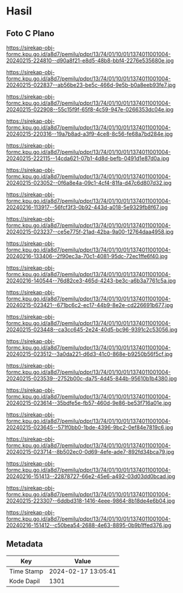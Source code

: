 # Hasil

## Foto C Plano

https://sirekap-obj-formc.kpu.go.id/a8d7/pemilu/pdpr/13/74/01/10/01/1374011001004-20240215-224810--d90a8f21-e8d5-48b8-bbf4-2276e535680e.jpg

https://sirekap-obj-formc.kpu.go.id/a8d7/pemilu/pdpr/13/74/01/10/01/1374011001004-20240215-022837--ab56be23-be5c-466d-9e5b-b0a8eeb93fe7.jpg

https://sirekap-obj-formc.kpu.go.id/a8d7/pemilu/pdpr/13/74/01/10/01/1374011001004-20240215-022908--55c15f9f-65f8-4c59-947e-0266353dc04e.jpg

https://sirekap-obj-formc.kpu.go.id/a8d7/pemilu/pdpr/13/74/01/10/01/1374011001004-20240215-220316--19a7b8ad-a3f9-4ce8-8c56-fe68a7bd284e.jpg

https://sirekap-obj-formc.kpu.go.id/a8d7/pemilu/pdpr/13/74/01/10/01/1374011001004-20240215-222115--14cda621-07b1-4d8d-befb-0491d1e87d0a.jpg

https://sirekap-obj-formc.kpu.go.id/a8d7/pemilu/pdpr/13/74/01/10/01/1374011001004-20240215-023052--0f6a8e4a-09c1-4cf4-81fa-d47c6d807d32.jpg

https://sirekap-obj-formc.kpu.go.id/a8d7/pemilu/pdpr/13/74/01/10/01/1374011001004-20240216-113917--56fcf3f3-0b92-443d-a018-5e9329fb8f67.jpg

https://sirekap-obj-formc.kpu.go.id/a8d7/pemilu/pdpr/13/74/01/10/01/1374011001004-20240215-023237--ce5e775f-21ad-42ba-9a00-12764daa4958.jpg

https://sirekap-obj-formc.kpu.go.id/a8d7/pemilu/pdpr/13/74/01/10/01/1374011001004-20240216-133406--2f90ec3a-70c1-4081-95dc-72ec1ffe6f40.jpg

https://sirekap-obj-formc.kpu.go.id/a8d7/pemilu/pdpr/13/74/01/10/01/1374011001004-20240216-140544--76d82ce3-465d-4243-be3c-a6b3a7761c5a.jpg

https://sirekap-obj-formc.kpu.go.id/a8d7/pemilu/pdpr/13/74/01/10/01/1374011001004-20240215-023421--671bc6c2-ec17-44b9-8e2e-cd226691b677.jpg

https://sirekap-obj-formc.kpu.go.id/a8d7/pemilu/pdpr/13/74/01/10/01/1374011001004-20240215-023448--ca3cc645-2e24-40d5-bc96-9391c2c53056.jpg

https://sirekap-obj-formc.kpu.go.id/a8d7/pemilu/pdpr/13/74/01/10/01/1374011001004-20240215-023512--3a0da221-d6d3-41c0-868e-b9250b56f5cf.jpg

https://sirekap-obj-formc.kpu.go.id/a8d7/pemilu/pdpr/13/74/01/10/01/1374011001004-20240215-023539--2752b00c-da75-4d45-844b-95610b1b4380.jpg

https://sirekap-obj-formc.kpu.go.id/a8d7/pemilu/pdpr/13/74/01/10/01/1374011001004-20240215-023614--35bdfe5e-fb57-460d-9e86-be53f716a01e.jpg

https://sirekap-obj-formc.kpu.go.id/a8d7/pemilu/pdpr/13/74/01/10/01/1374011001004-20240215-023645--571f0bb0-1bde-4396-9bc2-0ef84e7819c6.jpg

https://sirekap-obj-formc.kpu.go.id/a8d7/pemilu/pdpr/13/74/01/10/01/1374011001004-20240215-023714--8b502ec0-0d69-4efe-ade7-892fd34bca79.jpg

https://sirekap-obj-formc.kpu.go.id/a8d7/pemilu/pdpr/13/74/01/10/01/1374011001004-20240216-151413--22878727-66e2-45e6-a492-03d03dd0bcad.jpg

https://sirekap-obj-formc.kpu.go.id/a8d7/pemilu/pdpr/13/74/01/10/01/1374011001004-20240215-223307--6ddbd318-1416-4eee-9864-8b18de4e6b04.jpg

https://sirekap-obj-formc.kpu.go.id/a8d7/pemilu/pdpr/13/74/01/10/01/1374011001004-20240216-151412--c50bea54-2688-4e63-8895-0b9b1ffed376.jpg


## Metadata

| Key        | Value               |
| ---------- | ------------------- |
| Time Stamp | 2024-02-17 13:05:41 |
| Kode Dapil | 1301                |



